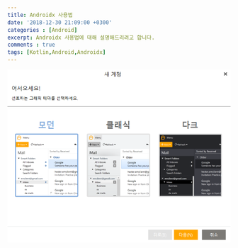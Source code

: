 ```yaml
---
title: Androidx 사용법
date: '2018-12-30 21:09:00 +0300'
categories : [Android]
excerpt: Androidx 사용법에 대해 설명해드리려고 합니다.
comments : true
tags: [Kotlin,Android,Androidx]
---
```


![](/assets/images/2018/08/emclient/1.png)
